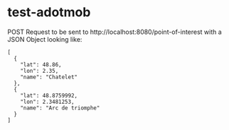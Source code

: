 # test-adotmob

POST Request to be sent to http://localhost:8080/point-of-interest with a JSON Object looking like:

```
[
  {
    "lat": 48.86,
    "lon": 2.35,
    "name": "Chatelet"
  },
  {
    "lat": 48.8759992,
    "lon": 2.3481253,
    "name": "Arc de triomphe"
  }
]
```
